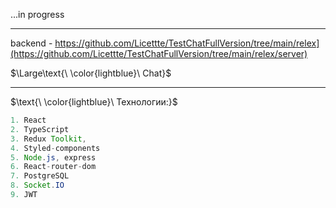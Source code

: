 ...in progress
____
backend - https://github.com/Licettte/TestChatFullVersion/tree/main/relex](https://github.com/Licettte/TestChatFullVersion/tree/main/relex/server)


$\Large\text{\ \color{lightblue}\ Chat}$


____

$\text{\ \color{lightblue}\   Технологии:\}$  

```java
1. React
2. TypeScript
3. Redux Toolkit, 
4. Styled-components
5. Node.js, express
6. React-router-dom
7. PostgreSQL
8. Socket.IO
9. JWT
```
